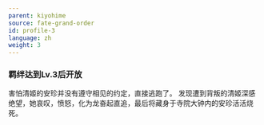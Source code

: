 ```yaml
---
parent: kiyohime
source: fate-grand-order
id: profile-3
language: zh
weight: 3
---
```


### 羁绊达到Lv.3后开放

害怕清姬的安珍并没有遵守相见的约定，直接逃跑了。
发现遭到背叛的清姬深感绝望，她哀叹，愤怒，化为龙奋起直追，最后将藏身于寺院大钟内的安珍活活烧死。
